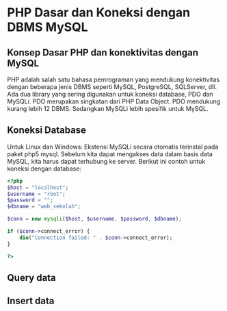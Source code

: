 # PHP Dasar dan Koneksi dengan DBMS MySQL

## Konsep Dasar PHP dan konektivitas dengan MySQL
PHP adalah salah satu bahasa pemrograman yang mendukung konektivitas dengan beberapa jenis DBMS seperti MySQL, PostgreSQL, SQLServer, dll. Ada dua library yang sering digunakan untuk koneksi database, PDO dan MySQLi. PDO merupakan singkatan dari PHP Data Object. PDO mendukung kurang lebih 12 DBMS. Sedangkan MySQLi lebih spesifik untuk MySQL. 

## Koneksi Database
Untuk Linux dan Windows: Ekstensi MySQLi secara otomatis terinstal pada paket php5 mysql. Sebelum kita dapat mengakses data dalam basis data MySQL, kita harus dapat terhubung ke server. Berikut ini contoh untuk koneksi dengan database:
```php
<?php
$host = "localhost";
$username = "root";
$password = "";
$dbname = "web_sekolah";

$conn = new mysqli($host, $username, $password, $dbname);

if ($conn->connect_error) {
    die("Connection failed: " . $conn->connect_error);
}

?> 
```

## Query data

## Insert data